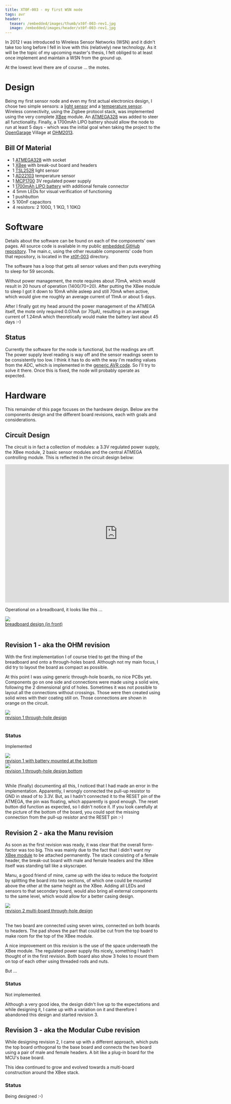 ```yaml
---
title: XT0F-003 - my first WSN node
tags: avr
header:
  teaser: /embedded/images/thumb/xt0f-003-rev1.jpg
  image: /embedded/images/header/xt0f-003-rev1.jpg
---
```


In 2012 I was introduced to Wireless Sensor Networks (WSN) and it didn't take
too long before I fell in love with this (relatively) new technology. As it
will be the topic of my upcoming master's thesis, I felt obliged to at least
once implement and maintain a WSN from the ground up.

At the lowest level there are of course ... the motes.

# Design

Being my first sensor node and even my first actual electronics design, I chose
two simple sensors: a [light sensor](TSL252R.html) and a [temperature
sensor](AD22103.html). Wireless connectivity, using the Zigbee protocol stack,
was implemented using the very complete [XBee](XBee.html) module. An
[ATMEGA328](ATMEGA168.html) was added to steer all functionality. Finally, a
1700mAh LIPO battery should allow the node to run at least 5 days - which was
the initial goal when taking the project to the
[OpenGarage](http://opengarage.org) Village at
[OHM2013](https://ohm2013.org/wiki/Village:OpenGarage).

## Bill Of Material

* 1 [ATMEGA328](ATMEGA168.html) with socket
* 1 [XBee](XBee.html) with break-out board and headers
* 1 [TSL252R](TSL252R.html) light sensor
* 1 [AD22103](AD22103.html) temperature sensor
* 1 [MCP1700](Regulated_Voltage.html#mcp1700) 3V regulated power supply
* 1 [1700mAh LIPO battery](https://www.olimex.com/Products/Power/BATTERY-LIPO1400mAh/) with additional female connector
* 4 5mm LEDs for visual verification of functioning
* 1 pushbutton
* 5 100nF capacitors
* 4 resistors: 2 100&Omega;, 1 1K&Omega;, 1 10K&Omega;

# Software

Details about the software can be found on each of the components' own pages.
All source code is available in my public [embedded GitHub
repository](https://github.com/christophevg/embedded/). The main.c, using the
other reusable components' code from that repository, is located in the
[xt0f-003](https://github.com/christophevg/embedded/tree/master/xt0f-003)
directory.

The software has a loop that gets all sensor values and then puts everything to
sleep for 59 seconds. 

Without power management, the mote requires about 70mA, which would result in
20 hours of operation (1400/70=20). After putting the XBee module to sleep I
got it down to 10mA while asleep and still 70mA when active, which would give
me roughly an average current of 11mA or about 5 days.

After I finally got my head around the power management of the ATMEGA itself,
the mote only required 0.07mA (or 70&mu;A), resulting in an average current of
1.24mA which theoretically would make the battery last about 45 days :-)

## Status

Currently the software for the node is functional, but the readings are off.
The power supply level reading is way off and the sensor readings seem to be
consistently too low. I think it has to do with the way I'm reading values from
the ADC, which is implemented in the [generic AVR
code](https://github.com/christophevg/embedded/tree/master/avr). So I'll try to
solve it there. Once this is fixed, the node will probably operate as expected.

# Hardware

This remainder of this page focuses on the hardware design. Below are the
components design and the different board revisions, each with goals and
considerations.

## Circuit Design

The circuit is in fact a collection of modules: a 3.3V regulated power supply,
the XBee module, 2 basic sensor modules and the central ATMEGA controlling
module. This is reflected in the circuit design below:

<iframe width="725" height="448" src="http://123d.circuits.io/circuits/18432/embed#schematic" frameborder="0" marginwidth="0" marginheight="0" scrolling="no"></iframe>

Operational on a breadboard, it looks like this ...

<div class="thumb circuit left">
  <a href="images/full/xt0f-003-breadboard.jpg" target="_blank">
    <img src="images/thumb/xt0f-003-breadboard.jpg"><br>
    breadboard design (in front)
  </a>
</div>

<br clear="both">

## Revision 1 - aka the OHM revision

With the first implementation I of course tried to get the thing of the
breadboard and onto a through-holes board. Although not my main focus, I did
try to layout the board as compact as possible.

At this point I was using generic through-hole boards, no nice PCBs yet.
Components go on one side and connections were made using a solid wire,
following the 2 dimensional grid of holes. Sometimes it was not possible to
layout all the connections without crossings. Those were then created using
solid wires with their coating still on. Those connections are shown in orange
on the circuit.

<div class="thumb circuit left">
  <a href="images/full/xt0f-003-rev1.png" target="_blank">
    <img src="images/thumb/xt0f-003-rev1.png"><br>
    revision 1 through-hole design
  </a>
</div>

<br clear="both">

### Status

Implemented

<div class="thumb circuit left">
  <a href="images/full/xt0f-003-rev1.jpg" target="_blank">
    <img src="images/thumb/xt0f-003-rev1.jpg"><br>
    revision 1 with battery mounted at the bottom
  </a>
</div>

<div class="thumb circuit left">
  <a href="images/full/xt0f-003-rev1-bottom.jpg" target="_blank">
    <img src="images/thumb/xt0f-003-rev1-bottom.jpg"><br>
    revision 1 through-hole design bottom
  </a>
</div>

<br clear="both">

While (finally) documenting all this, I noticed that I had made an error in the
implementation. Apparently, I wrongly connected the pull-up resistor to GND in
stead of to 3.3V. But, as I hadn't connected it to the RESET pin of the ATMEGA,
the pin was floating, which apparently is good enough. The reset button did
function as expected, so I didn't notice it. If you look carefully at the
picture of the bottom of the board, you could spot the missing connection from
the pull-up resistor and the RESET pin :-)

## Revision 2 - aka the Manu revision

As soon as the first revision was ready, it was clear that the overall
form-factor was too big. This was mainly due to the fact that I didn't want my
[XBee module](XBee.html) to be attached permanently. The stack consisting of a
female header, the break-out board with male and female headers and the XBee
itself was standing tall like a skyscraper.

Manu, a good friend of mine, came up with the idea to reduce the footprint by
splitting the board into two sections, of which one could be mounted above the
other at the same height as the XBee. Adding all LEDs and sensors to that
secondary board, would also bring all external components to the same level,
which would allow for a better casing design.

<div class="thumb circuit left">
  <a href="images/full/xt0f-003-rev2.png" target="_blank">
    <img src="images/thumb/xt0f-003-rev2.png"><br>
    revision 2 multi-board through-hole design
  </a>
</div>

<br clear="both">

The two board are connected using seven wires, connected on both boards to
headers. The pad shows the part that could be cut from the top board to make
room for the top of the XBee module.

A nice improvement on this revision is the use of the space underneath the XBee
module. The regulated power supply fits nicely, something I hadn't thought of
in the first revision. Both board also show 3 holes to mount them on top of
each other using threaded rods and nuts.

But ...

### Status

Not implemented.

Although a very good idea, the design didn't live up to the expectations and
while designing it, I came up with a variation on it and therefore I abandoned
this design and started revision 3.

## Revision 3 - aka the Modular Cube revision

While designing revision 2, I came up with a different approach, which puts the
top board orthogonal to the base board and connects the two board using a pair
of male and female headers. A bit like a plug-in board for the MCU's base board.

This idea continued to grow and evolved towards a multi-board construction
around the XBee stack.

### Status

Being designed :-)

